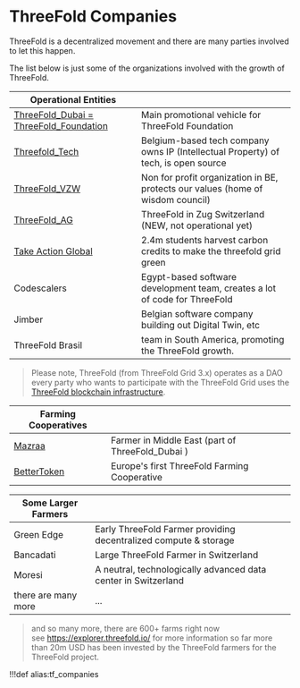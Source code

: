 # ThreeFold Companies

ThreeFold is a decentralized movement and there are many parties involved to let this happen.

The list below is just some of the organizations involved with the growth of ThreeFold.

|                   Operational Entities                    |                                                                                    |
| --------------------------------------------------------- | ---------------------------------------------------------------------------------- |
| [ThreeFold_Dubai = ThreeFold_Foundation](threefold_dubai) | Main promotional vehicle for ThreeFold Foundation                                  |
| [Threefold_Tech](threefold_tech0)                         | Belgium-based tech company owns IP (Intellectual Property) of tech, is open source |
| [ThreeFold_VZW](threefold_vzw)                            | Non for profit organization in BE, protects our values (home of wisdom council)    |
| [ThreeFold_AG](threefold_ag)                              | ThreeFold in Zug Switzerland (NEW, not operational yet)                            |
| [Take Action Global](https://www.takeactionglobal.org/)   | 2.4m students harvest carbon credits to make the threefold grid green              |
| Codescalers                                               | Egypt-based software development team, creates a lot of code for ThreeFold         |
| Jimber                                                    | Belgian software company building out Digital Twin, etc                            |
| ThreeFold Brasil                                          | team in South America, promoting the ThreeFold growth.                             |


> Please note, ThreeFold (from ThreeFold Grid 3.x) operates as a DAO every party who wants to participate with the ThreeFold Grid uses the [ThreeFold blockchain infrastructure](consensus3).


|    Farming Cooperatives    |                                                  |
| -------------------------- | ------------------------------------------------ |
| [Mazraa](mazraa)           | Farmer in Middle East (part of ThreeFold_Dubai ) |
| [BetterToken](bettertoken) | Europe's first ThreeFold Farming Cooperative     |

| Some Larger Farmers |                                                                  |
| ------------------- | ---------------------------------------------------------------- |
| Green Edge          | Early ThreeFold Farmer providing decentralized compute & storage |
| Bancadati           | Large ThreeFold Farmer in Switzerland                            |
| Moresi              | A neutral, technologically advanced data center in Switzerland   |
| there are many more | ...                                                              |

> and so many more, there are 600+ farms right now <BR>
> see https://explorer.threefold.io/ for more information
> so far more than 20m USD has been invested by the ThreeFold farmers for the ThreeFold project.




!!!def alias:tf_companies